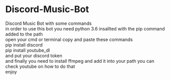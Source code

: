 # Discord-Music-Bot
Discord Music Bot with some commands  
in order to use this bot you need python 3.6 insallted with the pip command added to the path  
open your cmd or terminal copy and paste these commands  
pip install discord  
pip install youtube_dl  
and put your discord token  
and finally you need to install ffmpeg and add it into your path you can check youtube on how to do that  
enjoy  

